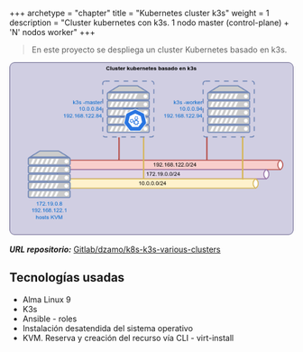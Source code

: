 +++
archetype = "chapter"
title = "Kubernetes cluster k3s"
weight = 1
description = "Cluster kubernetes con k3s. 1 nodo master (control-plane) + 'N' nodos worker"
+++

> En este proyecto se despliega un cluster Kubernetes basado en k3s.

![Representación del despliegue](kubernetes-cluster-k3s.png?width=60pc&classes=shadow)

___URL repositorio:___ [Gitlab/dzamo/k8s-k3s-various-clusters](https://gitlab.com/dzamo/k8s-k3s-various-clusters/001-cluster-k3s
)

## Tecnologías usadas

- Alma Linux 9
- K3s
- Ansible - roles
- Instalación desatendida del sistema operativo
- KVM. Reserva y creación del recurso vía CLI - virt-install
